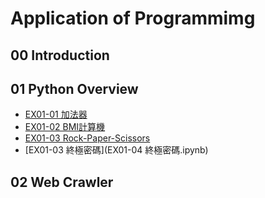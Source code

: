 # Application of Programmimg

## 00 Introduction

## 01 Python Overview

- [EX01-01 加法器](EX01_01_加法器.ipynb)
- [EX01-02 BMI計算機](EX01_02_BMI_計算.ipynb)
- [EX01-03 Rock-Paper-Scissors](EX01-03_Rock-Paper-Scissors.ipynb)
- [EX01-03 終極密碼](EX01-04 終極密碼.ipynb)
  
## 02 Web Crawler
